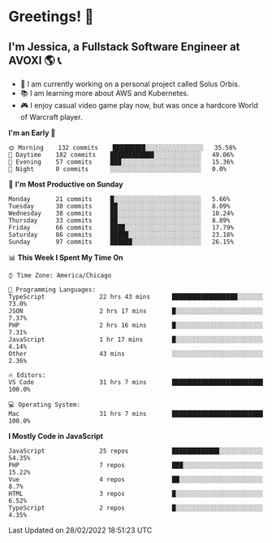 # Greetings! 🧠

## I'm Jessica, a Fullstack Software Engineer at AVOXI 🌎 📞

- 🌟 I am currently working on a personal project called Solus Orbis.
- 📚 I am learning more about AWS and Kubernetes.
- 🎮 I enjoy casual video game play now, but was once a hardcore World of Warcraft player.

<!--START_SECTION:waka-->
**I'm an Early 🐤** 

```text
🌞 Morning    132 commits    █████████░░░░░░░░░░░░░░░░   35.58% 
🌆 Daytime    182 commits    ████████████░░░░░░░░░░░░░   49.06% 
🌃 Evening    57 commits     ███░░░░░░░░░░░░░░░░░░░░░░   15.36% 
🌙 Night      0 commits      ░░░░░░░░░░░░░░░░░░░░░░░░░   0.0%

```
📅 **I'm Most Productive on Sunday** 

```text
Monday       21 commits     █░░░░░░░░░░░░░░░░░░░░░░░░   5.66% 
Tuesday      30 commits     ██░░░░░░░░░░░░░░░░░░░░░░░   8.09% 
Wednesday    38 commits     ██░░░░░░░░░░░░░░░░░░░░░░░   10.24% 
Thursday     33 commits     ██░░░░░░░░░░░░░░░░░░░░░░░   8.89% 
Friday       66 commits     ████░░░░░░░░░░░░░░░░░░░░░   17.79% 
Saturday     86 commits     █████░░░░░░░░░░░░░░░░░░░░   23.18% 
Sunday       97 commits     ██████░░░░░░░░░░░░░░░░░░░   26.15%

```


📊 **This Week I Spent My Time On** 

```text
⌚︎ Time Zone: America/Chicago

💬 Programming Languages: 
TypeScript               22 hrs 43 mins      ██████████████████░░░░░░░   73.0% 
JSON                     2 hrs 17 mins       █░░░░░░░░░░░░░░░░░░░░░░░░   7.37% 
PHP                      2 hrs 16 mins       █░░░░░░░░░░░░░░░░░░░░░░░░   7.31% 
JavaScript               1 hr 17 mins        █░░░░░░░░░░░░░░░░░░░░░░░░   4.14% 
Other                    43 mins             ░░░░░░░░░░░░░░░░░░░░░░░░░   2.36%

🔥 Editors: 
VS Code                  31 hrs 7 mins       █████████████████████████   100.0%

💻 Operating System: 
Mac                      31 hrs 7 mins       █████████████████████████   100.0%

```

**I Mostly Code in JavaScript** 

```text
JavaScript               25 repos            █████████████░░░░░░░░░░░░   54.35% 
PHP                      7 repos             ███░░░░░░░░░░░░░░░░░░░░░░   15.22% 
Vue                      4 repos             ██░░░░░░░░░░░░░░░░░░░░░░░   8.7% 
HTML                     3 repos             █░░░░░░░░░░░░░░░░░░░░░░░░   6.52% 
TypeScript               2 repos             █░░░░░░░░░░░░░░░░░░░░░░░░   4.35%

```



 Last Updated on 28/02/2022 18:51:23 UTC
<!--END_SECTION:waka-->

<!--
**jessikuh/jessikuh** is a ✨ _special_ ✨ repository because its `README.md` (this file) appears on your GitHub profile.

Here are some ideas to get you started:

- 🔭 I’m currently working on ...
- 🌱 I’m currently learning ...
- 👯 I’m looking to collaborate on ...
- 🤔 I’m looking for help with ...
- 💬 Ask me about ...
- 📫 How to reach me: ...
- 😄 Pronouns: ...
- ⚡ Fun fact: ...
-->
